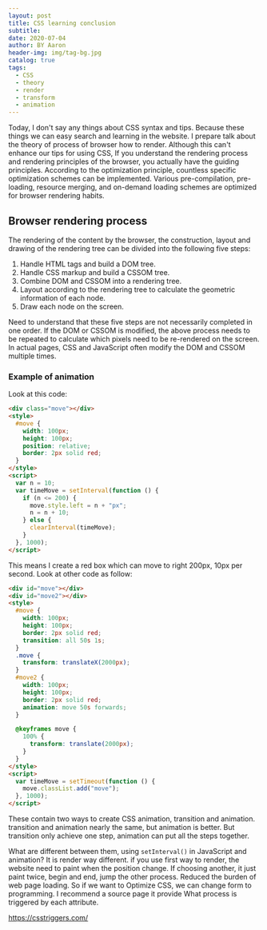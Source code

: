 ```yaml
---
layout: post
title: CSS learning conclusion
subtitle:
date: 2020-07-04
author: BY Aaron
header-img: img/tag-bg.jpg
catalog: true
tags:
  - CSS
  - theory
  - render
  - transform
  - animation
---
```


Today, I don't say any things about CSS syntax and tips. Because these things we can easy search and learning in the website. I prepare talk about the theory of process of browser how to render. Although this can't enhance our tips for using CSS, If you understand the rendering process and rendering principles of the browser, you actually have the guiding principles. According to the optimization principle, countless specific optimization schemes can be implemented. Various pre-compilation, pre-loading, resource merging, and on-demand loading schemes are optimized for browser rendering habits.

## Browser rendering process

The rendering of the content by the browser, the construction, layout and drawing of the rendering tree can be divided into the following five steps:

1. Handle HTML tags and build a DOM tree.
2. Handle CSS markup and build a CSSOM tree.
3. Combine DOM and CSSOM into a rendering tree.
4. Layout according to the rendering tree to calculate the geometric information of each node.
5. Draw each node on the screen.

Need to understand that these five steps are not necessarily completed in one order. If the DOM or CSSOM is modified, the above process needs to be repeated to calculate which pixels need to be re-rendered on the screen. In actual pages, CSS and JavaScript often modify the DOM and CSSOM multiple times.

### Example of animation

Look at this code:

```html
<div class="move"></div>
<style>
  #move {
    width: 100px;
    height: 100px;
    position: relative;
    border: 2px solid red;
  }
</style>
<script>
  var n = 10;
  var timeMove = setInterval(function () {
    if (n <= 200) {
      move.style.left = n + "px";
      n = n + 10;
    } else {
      clearInterval(timeMove);
    }
  }, 1000);
</script>
```

This means I create a red box which can move to right 200px, 10px per second. Look at other code as follow:

```html
<div id="move"></div>
<div id="move2"></div>
<style>
  #move {
    width: 100px;
    height: 100px;
    border: 2px solid red;
    transition: all 50s 1s;
  }
  .move {
    transform: translateX(2000px);
  }
  #move2 {
    width: 100px;
    height: 100px;
    border: 2px solid red;
    animation: move 50s forwards;
  }

  @keyframes move {
    100% {
      transform: translate(2000px);
    }
  }
</style>
<script>
  var timeMove = setTimeout(function () {
    move.classList.add("move");
  }, 1000);
</script>
```
These contain two ways to create CSS animation, transition and animation. transition and animation nearly the same, but animation is better. But transition only achieve one step, animation can put all the steps together. 


What are different between them, using `setInterval()` in JavaScript and animation? It is render way different. if you use first way to render, the website need to paint when the position change. If choosing another, it just paint twice, begin and end, jump the other process. Reduced the burden of web page loading. So if we want to Optimize CSS, we can change form to programming. I recommend a source page it provide What process is triggered by each attribute.

https://csstriggers.com/
[](https://csstriggers.com/)

